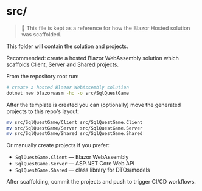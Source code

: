 # src/

> 📝 This file is kept as a reference for how the Blazor Hosted solution was scaffolded.

This folder will contain the solution and projects.

Recommended: create a hosted Blazor WebAssembly solution which scaffolds Client, Server and Shared projects.

From the repository root run:

```bash
# create a hosted Blazor WebAssembly solution
dotnet new blazorwasm -ho -o src/SqlQuestGame
```

After the template is created you can (optionally) move the generated projects to this repo's layout:

```bash
mv src/SqlQuestGame/Client src/SqlQuestGame.Client
mv src/SqlQuestGame/Server src/SqlQuestGame.Server
mv src/SqlQuestGame/Shared src/SqlQuestGame.Shared
```

Or manually create projects if you prefer:

- `SqlQuestGame.Client` — Blazor WebAssembly
- `SqlQuestGame.Server` — ASP.NET Core Web API
- `SqlQuestGame.Shared` — class library for DTOs/models

After scaffolding, commit the projects and push to trigger CI/CD workflows.
